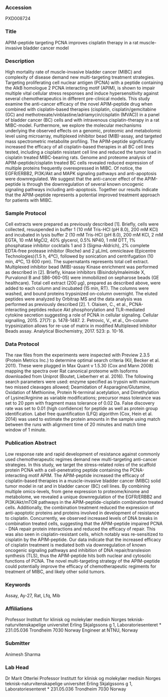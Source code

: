 ### Accession
PXD008724

### Title
APIM-peptide targeting PCNA improves cisplatin therapy in a rat muscle-invasive bladder cancer model

### Description
High mortality rate of muscle-invasive bladder cancer (MIBC) and complexity of disease demand new multi-targeting treatment strategies. Targeting proliferating cell nuclear antigen (PCNA) with a peptide containing the AlkB homologue 2 PCNA interacting motif (APIM), is shown to impair multiple vital cellular stress responses and induce hypersensitivity against several chemotherapeutics in different pre-clinical models. This study examine the anti-cancer efficacy of the novel APIM-peptide drug when combined with cisplatin-based therapies (cisplatin, cisplatin/gemcitabine (GC) and methotrexate/vinblastine/adriamycin/cisplatin (MVAC)) in a panel of bladder cancer (BC) cells and with intravenous cisplatin-therapy in a rat MIBC-model. Furthermore, we explore the molecular mechanisms underlying the observed effects on a genomic, proteomic and metabolomic level using microarray, multiplexed inhibitor bead (MIB)-assay, and targeted mass spectrometric metabolite profiling. The APIM-peptide significantly increased the efficacy of all cisplatin-based therapies in all BC cell lines tested, including a cisplatin resistant cell line and reduced the tumor load in cisplatin treated MIBC-bearing rats. Genome and proteome analysis of APIM-peptide/cisplatin treated BC cells revealed reduced expression of multiple proteins frequently overexpressed in MIBC. Of notice, the EGFR/ERBB2, PI3K/Akt and MAPK signaling pathways and anti-apoptosis were downregulated. We suggest that the anti-cancer effect of the APIM-peptide is through the downregulation of several known oncogenic signaling pathways including anti-apoptosis. Together our results indicate that the APIM-peptide represents a potential improved treatment approach for patients with MIBC.

### Sample Protocol
Cell extracts were prepared as previously described [1]. Briefly, cells were collected, resuspended  in buffer 1 (10 mM Tris-HCl (pH 8.0), 200 mM KCl) and  incubated  in  lysis  buffer 2 (10 mM Tris-HCl (pH 8.0), 200 mM KCl, 2 mM EGTA, 10 mM MgCl2, 40% glycerol, 0.5% NP40, 1 mM DTT, 1% phosphatase inhibitor cocktails 1 and 3 (Sigma-Aldrich), 2% complete EDTA-free protease inhibitor (Roche) and 2 µL/mL omnicleave (Epicentre Technologies)(1.5  h,  4ºC),  followed  by  sonication  and  centrifugation  (10  min,  4ºC,  13  600  rpm).  The supernatants represents total cell extract. Multiplexed inhibitor bead (MIB)-assay Kinase enrichment was performed as described in [2]. Briefly, kinase inhibitors (Bisindolylmaleimide X, Purvalonol B and SB6-060-05) were immobilized on sepharose beads (GE healthcare). Total cell extract (200 µg), prepared as described above, were added to each column and incubated (15 min, RT). The columns were washed, and bound proteins trypsinized on-column overnight. The eluted peptides were analyzed by Orbitrap MS and the data analysis was performed as previously described [2].  1. Olaisen, C., et al., PCNA-interacting peptides reduce Akt phosphorylation and TLR-mediated cytokine secretion suggesting a role of PCNA in cellular signaling. Cellular signalling, 2015. 27(7): p. 1478-1487. 2. Petrovic, V., et al., On-column trypsinization allows for re-use of matrix in modified Multiplexed Inhibitor Beads assay. Analytical Biochemistry, 2017. 523: p. 10-16.

### Data Protocol
The raw files from the experiments were inspected with Preview 2.3.5 (Protein Metrics Inc.) to determine optimal search criteria (Kil, Becker et al. 2011). These were plugged in Max Quant v 1.5.30 (Cox and Mann 2008) mapping the spectra over Rat canonical proteome with Isoforms downloaded from Uniprot (Boutet, Lieberherr et al. 2016). The following search parameters were used: enzyme specified as trypsin with maximum two missed cleavages allowed; Deamidation of Asparagine/Glutamine, Oxidation of Methionine, Protein N-terminal acetylation, and Dimethylation of Lysine/Arginine as variable modifications; precursor mass tolerance was set to 20 ppm with fragment mass tolerance of 0.02 Da. False discovery rate was set to 0.01 (high confidence) for peptide as well as protein group identification. Label free quantification (LFQ) algorithm (Cox, Hein et al. 2014) was used to estimate the protein amounts in the sample using match between the runs with alignment time of 20 minutes and match time window of 1 minute.

### Publication Abstract
Low response rate and rapid development of resistance against commonly used chemotherapeutic regimes demand new multi-targeting anti-cancer strategies. In this study, we target the stress-related roles of the scaffold protein PCNA with a cell-penetrating peptide containing the PCNA-interacting motif APIM. The APIM-peptide increased the efficacy of cisplatin-based therapies in a muscle-invasive bladder cancer (MIBC) solid tumor model in rat and in bladder cancer (BC) cell lines. By combining multiple omics-levels, from gene expression to proteome/kinome and metabolome, we revealed a unique downregulation of the EGFR/ERBB2 and PI3K/Akt/mTOR pathways in the APIM-peptide-cisplatin combination treated cells. Additionally, the combination treatment reduced the expression of anti-apoptotic proteins and proteins involved in development of resistance to cisplatin. Concurrently, we observed increased levels of DNA breaks in combination treated cells, suggesting that the APIM-peptide impaired PCNA - DNA repair protein interactions and reduced the efficacy of repair. This was also seen in cisplatin-resistant cells, which notably was re-sensitized to cisplatin by the APIM-peptide. Our data indicate that the increased efficacy of cisplatin treatment is mediated both via downregulation of known oncogenic signaling pathways and inhibition of DNA repair/translesion synthesis (TLS), thus the APIM-peptide hits both nuclear and cytosolic functions of PCNA. The novel multi-targeting strategy of the APIM-peptide could potentially improve the efficacy of chemotherapeutic regiments for treatment of MIBC, and likely other solid tumors.

### Keywords
Assay, Ay-27, Rat, Lfq, Mib

### Affiliations
Professor Institutt for klinisk og molekylær medisin Norges teknisk-naturvitenskapelige universitet Erling Skjalgssons g 1, Laboratoriesenteret * 231.05.036 Trondheim 7030 Norway
Engineer at NTNU, Norway

### Submitter
Animesh Sharma

### Lab Head
Dr Marit Otterlei
Professor Institutt for klinisk og molekylær medisin Norges teknisk-naturvitenskapelige universitet Erling Skjalgssons g 1, Laboratoriesenteret * 231.05.036 Trondheim 7030 Norway


